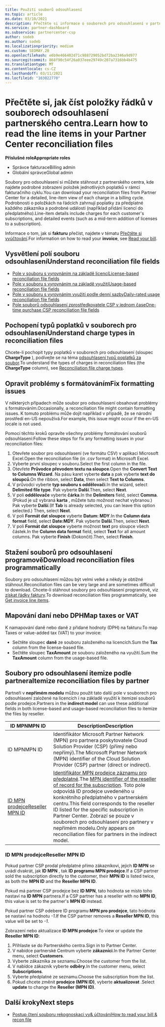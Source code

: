 ```yaml
---
title: Použití souborů odsouhlasení
ms.topic: article
ms.date: 03/10/2021
description: Přečtěte si informace o souborech pro odsouhlasení v partnerském centru a o tom, jak interpretovat detailní zobrazení položek poplatků za daný fakturační cyklus.
ms.service: partner-dashboard
ms.subservice: partnercenter-csp
author: sodeb
ms.author: sodeb
ms.localizationpriority: medium
ms.custom: SEOMAY.20
ms.openlocfilehash: e6b9e466402d71c988729052bd72ba2346a9d977
ms.sourcegitcommit: 868f90c54f26a037eee29749c207a7316bb4b475
ms.translationtype: MT
ms.contentlocale: cs-CZ
ms.lasthandoff: 03/11/2021
ms.locfileid: "103022770"
---
```

# <a name="learn-how-to-read-the-line-items-in-your-partner-center-reconciliation-files"></a><span data-ttu-id="137e1-103">Přečtěte si, jak číst položky řádků v souborech odsouhlasení partnerského centra.</span><span class="sxs-lookup"><span data-stu-id="137e1-103">Learn how to read the line items in your Partner Center reconciliation files</span></span>

<span data-ttu-id="137e1-104">**Příslušné role**</span><span class="sxs-lookup"><span data-stu-id="137e1-104">**Appropriate roles**</span></span>

- <span data-ttu-id="137e1-105">Správce fakturace</span><span class="sxs-lookup"><span data-stu-id="137e1-105">Billing admin</span></span>
- <span data-ttu-id="137e1-106">Globální správce</span><span class="sxs-lookup"><span data-stu-id="137e1-106">Global admin</span></span>

<span data-ttu-id="137e1-107">Soubory pro odsouhlasení si můžete stáhnout z partnerského centra, kde najdete podrobné zobrazení položek jednotlivých poplatků v rámci fakturačního cyklu.</span><span class="sxs-lookup"><span data-stu-id="137e1-107">You can download your reconciliation files from Partner Center for a detailed, line-item view of each charge in a billing cycle.</span></span> <span data-ttu-id="137e1-108">Podrobnosti o položkách na řádcích zahrnují poplatky za předplatné každého zákazníka a podrobné události (například přidání licencí do předplatného).</span><span class="sxs-lookup"><span data-stu-id="137e1-108">Line-item details include charges for each customer's subscriptions, and detailed events (such as a mid-term addition of licenses to a subscription).</span></span>

<span data-ttu-id="137e1-109">Informace o tom, jak si **fakturu** přečíst, najdete v tématu [Přečtěte si vyúčtování](read-your-bill.md).</span><span class="sxs-lookup"><span data-stu-id="137e1-109">For information on how to read your **invoice**, see [Read your bill](read-your-bill.md).</span></span>

## <a name="understand-reconciliation-file-fields"></a><span data-ttu-id="137e1-110">Vysvětlení polí souboru odsouhlasení</span><span class="sxs-lookup"><span data-stu-id="137e1-110">Understand reconciliation file fields</span></span>

- [<span data-ttu-id="137e1-111">Pole v souboru s vyrovnáním na základě licencí</span><span class="sxs-lookup"><span data-stu-id="137e1-111">License-based reconciliation file fields</span></span>](license-based-recon-files.md)
- [<span data-ttu-id="137e1-112">Pole v souboru s vyrovnáním na základě využití</span><span class="sxs-lookup"><span data-stu-id="137e1-112">Usage-based reconciliation file fields</span></span>](usage-based-recon-files.md)
- [<span data-ttu-id="137e1-113">Pole v souboru s vyrovnáním využití podle denní sazby</span><span class="sxs-lookup"><span data-stu-id="137e1-113">Daily-rated usage reconciliation file fields</span></span>](daily-rated-usage-recon-files.md)
- [<span data-ttu-id="137e1-114">Pole souborů odsouhlasení zprostředkovatele CSP v jednom čase</span><span class="sxs-lookup"><span data-stu-id="137e1-114">One-time purchase CSP reconciliation file fields</span></span>](modern-invoice-reconciliation-file.md)

## <a name="understand-charge-types-in-reconciliation-files"></a><span data-ttu-id="137e1-115">Pochopení typů poplatků v souborech pro odsouhlasení</span><span class="sxs-lookup"><span data-stu-id="137e1-115">Understand charge types in reconciliation files</span></span>

<span data-ttu-id="137e1-116">Chcete-li pochopit typy poplatků v souborech pro odsouhlasení (sloupec **ChargeType** ), podívejte se na téma [odsouhlasení typů poplatků za soubor](recon-file-charge-types.md).</span><span class="sxs-lookup"><span data-stu-id="137e1-116">To understand the types of charges in reconciliation files (the **ChargeType** column), see [Reconciliation file charge types](recon-file-charge-types.md).</span></span>

## <a name="fix-formatting-issues"></a><span data-ttu-id="137e1-117">Opravit problémy s formátováním</span><span class="sxs-lookup"><span data-stu-id="137e1-117">Fix formatting issues</span></span>

<span data-ttu-id="137e1-118">V některých případech může soubor pro odsouhlasení obsahovat problémy s formátováním.</span><span class="sxs-lookup"><span data-stu-id="137e1-118">Occasionally, a reconciliation file might contain formatting issues.</span></span> <span data-ttu-id="137e1-119">K tomuto problému může dojít například v případě, že se národní prostředí en-US nepoužívá.</span><span class="sxs-lookup"><span data-stu-id="137e1-119">For example, this issue might occur if the en-US locale is not used.</span></span>

<span data-ttu-id="137e1-120">Pomocí těchto kroků opravíte všechny problémy formátování souborů odsouhlasení:</span><span class="sxs-lookup"><span data-stu-id="137e1-120">Follow these steps for fix any formatting issues in your reconciliation files:</span></span>

1. <span data-ttu-id="137e1-121">Otevřete soubor pro odsouhlasení (ve formátu CSV) v aplikaci Microsoft Excel.</span><span class="sxs-lookup"><span data-stu-id="137e1-121">Open the reconciliation file (in .csv format) in Microsoft Excel.</span></span>
2. <span data-ttu-id="137e1-122">Vyberte první sloupec v souboru.</span><span class="sxs-lookup"><span data-stu-id="137e1-122">Select the first column in the file.</span></span>
3. <span data-ttu-id="137e1-123">Otevřete **Průvodce převodem textu na sloupce**.</span><span class="sxs-lookup"><span data-stu-id="137e1-123">Open the **Convert Text to Columns Wizard**.</span></span> <span data-ttu-id="137e1-124">Na pásu karet vyberte **data** a pak vyberte **text do sloupců**.</span><span class="sxs-lookup"><span data-stu-id="137e1-124">On the ribbon, select **Data**, then select **Text to Columns**.</span></span>
4. <span data-ttu-id="137e1-125">V průvodci vyberte **typ souboru s oddělovači**.</span><span class="sxs-lookup"><span data-stu-id="137e1-125">In the wizard, select **Delimited file type**.</span></span> <span data-ttu-id="137e1-126">Pak vyberte **Další**.</span><span class="sxs-lookup"><span data-stu-id="137e1-126">Then, select **Next**.</span></span>
5. <span data-ttu-id="137e1-127">V poli **oddělovače** vyberte **čárka**.</span><span class="sxs-lookup"><span data-stu-id="137e1-127">In the **Delimiters** field, select **Comma**.</span></span> <span data-ttu-id="137e1-128">(Pokud je už vybraná **karta** , můžete tuto možnost nechat vybranou.) Pak vyberte **Další**.</span><span class="sxs-lookup"><span data-stu-id="137e1-128">(If **Tab** is already selected, you can leave this option selected.) Then, select **Next**.</span></span>
6. <span data-ttu-id="137e1-129">V poli **Formát dat sloupce** vyberte **Datum: MDY**.</span><span class="sxs-lookup"><span data-stu-id="137e1-129">In the **Column data format** field, select **Date:MDY**.</span></span> <span data-ttu-id="137e1-130">Pak vyberte **Další**.</span><span class="sxs-lookup"><span data-stu-id="137e1-130">Then, select **Next**.</span></span>
7. <span data-ttu-id="137e1-131">V poli **Formát dat sloupce** vyberte možnost **text** pro sloupce všech částek.</span><span class="sxs-lookup"><span data-stu-id="137e1-131">In the **Column data format** field, select **Text** for all amount columns.</span></span> <span data-ttu-id="137e1-132">Pak vyberte **Finish** (Dokončit).</span><span class="sxs-lookup"><span data-stu-id="137e1-132">Then, select **Finish**.</span></span>

## <a name="download-reconciliation-files-programmatically"></a><span data-ttu-id="137e1-133">Stažení souborů pro odsouhlasení programově</span><span class="sxs-lookup"><span data-stu-id="137e1-133">Download reconciliation files programmatically</span></span>

<span data-ttu-id="137e1-134">Soubory pro odsouhlasení můžou být velmi velké a někdy je obtížné stáhnout.</span><span class="sxs-lookup"><span data-stu-id="137e1-134">Reconciliation files can be very large and are sometimes difficult to download.</span></span> <span data-ttu-id="137e1-135">Chcete-li stáhnout soubory pro odsouhlasení programově, viz [získat řádky faktury](/partner-center/develop/get-invoiceline-items).</span><span class="sxs-lookup"><span data-stu-id="137e1-135">To download reconciliation files programmatically, see [Get invoice line items](/partner-center/develop/get-invoiceline-items).</span></span>

## <a name="map-taxes-or-vat"></a><span data-ttu-id="137e1-136">Mapování daní nebo DPH</span><span class="sxs-lookup"><span data-stu-id="137e1-136">Map taxes or VAT</span></span>

<span data-ttu-id="137e1-137">K namapování daně nebo daně z přidané hodnoty (DPH) na fakturu:</span><span class="sxs-lookup"><span data-stu-id="137e1-137">To map Taxes or value-added tax (VAT) to your invoice:</span></span>

- <span data-ttu-id="137e1-138">Sečtěte sloupec **daně** ze souboru založeného na licencích.</span><span class="sxs-lookup"><span data-stu-id="137e1-138">Sum the **Tax** column from the license-based file.</span></span>
- <span data-ttu-id="137e1-139">Sečtěte sloupec **TaxAmount** ze souboru založeného na využití.</span><span class="sxs-lookup"><span data-stu-id="137e1-139">Sum the **TaxAmount** column from the usage-based file.</span></span>

## <a name="itemize-reconciliation-files-by-partner"></a><span data-ttu-id="137e1-140">Soubory pro odsouhlasení itemize podle partnera</span><span class="sxs-lookup"><span data-stu-id="137e1-140">Itemize reconciliation files by partner</span></span>

<span data-ttu-id="137e1-141">Partneři v **nepřímém modelu** můžou použít tato další pole v souborech pro odsouhlasení založené na licencích i na základě využití k itemizeí souborů podle prodejce.</span><span class="sxs-lookup"><span data-stu-id="137e1-141">Partners in the **indirect model** can use these additional fields in both license-based and usage-based reconciliation files to itemize the files by reseller.</span></span>

| <span data-ttu-id="137e1-142">ID MPN</span><span class="sxs-lookup"><span data-stu-id="137e1-142">MPN ID</span></span> | <span data-ttu-id="137e1-143">Description</span><span class="sxs-lookup"><span data-stu-id="137e1-143">Description</span></span> |
| ------ | ----------- |
| <span data-ttu-id="137e1-144">ID MPN</span><span class="sxs-lookup"><span data-stu-id="137e1-144">MPN ID</span></span> | <span data-ttu-id="137e1-145">Identifikátor Microsoft Partner Network (MPN) pro partnera poskytovatele Cloud Solution Provider (CSP) (přímý nebo nepřímý).</span><span class="sxs-lookup"><span data-stu-id="137e1-145">The Microsoft Partner Network (MPN) identifier of the Cloud Solution Provider (CSP) partner (direct or indirect).</span></span> |
| [<span data-ttu-id="137e1-146">ID MPN prodejce</span><span class="sxs-lookup"><span data-stu-id="137e1-146">Reseller MPN ID</span></span>](#reseller-mpn-id) | <span data-ttu-id="137e1-147">[Identifikátor MPN prodejce záznamu pro předplatné](#reseller-mpn-id).</span><span class="sxs-lookup"><span data-stu-id="137e1-147">The [MPN identifier of the reseller of record for the subscription](#reseller-mpn-id).</span></span> <span data-ttu-id="137e1-148">Toto pole odpovídá ID prodejce uvedeného u konkrétního předplatného v partnerském centru.</span><span class="sxs-lookup"><span data-stu-id="137e1-148">This field corresponds to the reseller ID listed for the specific subscription in Partner Center.</span></span> <span data-ttu-id="137e1-149">Zobrazí se pouze v souborech pro odsouhlasení pro partnery v nepřímém modelu.</span><span class="sxs-lookup"><span data-stu-id="137e1-149">Only appears on reconciliation files for partners in the indirect model.</span></span> |

### <a name="reseller-mpn-id"></a><span data-ttu-id="137e1-150">ID MPN prodejce</span><span class="sxs-lookup"><span data-stu-id="137e1-150">Reseller MPN ID</span></span>

<span data-ttu-id="137e1-151">Pokud partner CSP prodal předplatné přímo zákazníkovi, jejich **ID MPN** se uvádí dvakrát, jak **ID MPN** , tak **ID programu MPN prodejce**.</span><span class="sxs-lookup"><span data-stu-id="137e1-151">If a CSP partner sold the subscription directly to the customer, their **MPN ID** is listed twice, as both the **MPN ID** and the **Reseller MPN ID**.</span></span>

<span data-ttu-id="137e1-152">Pokud má partner CSP prodejce bez **ID MPN**, tato hodnota se místo toho nastaví na **ID MPN** partnera.</span><span class="sxs-lookup"><span data-stu-id="137e1-152">If a CSP partner has a reseller with no **MPN ID**, this value is set to the partner's **MPN ID** instead.</span></span>

<span data-ttu-id="137e1-153">Pokud partner CSP odebere ID programu **MPN pro prodejce**, tato hodnota se nastaví na hodnotu *-1*.</span><span class="sxs-lookup"><span data-stu-id="137e1-153">If the CSP partner removes a **Reseller MPN ID**, this value will be set to *-1*.</span></span>

<span data-ttu-id="137e1-154">Zobrazení nebo aktualizace **ID MPN prodejce**:</span><span class="sxs-lookup"><span data-stu-id="137e1-154">To view or update the **Reseller MPN ID**:</span></span>

1. <span data-ttu-id="137e1-155">Přihlaste se do Partnerského centra.</span><span class="sxs-lookup"><span data-stu-id="137e1-155">Sign in to Partner Center.</span></span>
2. <span data-ttu-id="137e1-156">V nabídce partnerské Centrum vyberte **zákazníci**.</span><span class="sxs-lookup"><span data-stu-id="137e1-156">In the Partner Center menu, select **Customers**.</span></span>
3. <span data-ttu-id="137e1-157">Vyberte zákazníka ze seznamu.</span><span class="sxs-lookup"><span data-stu-id="137e1-157">Choose the customer from the list.</span></span>
4. <span data-ttu-id="137e1-158">V nabídce zákazník vyberte **odběry**.</span><span class="sxs-lookup"><span data-stu-id="137e1-158">In the customer menu, select **Subscriptions**.</span></span>
5. <span data-ttu-id="137e1-159">Vyberte předplatné ze seznamu.</span><span class="sxs-lookup"><span data-stu-id="137e1-159">Choose the subscription from the list.</span></span>
6. <span data-ttu-id="137e1-160">Pokud chcete změnit **prodejce (MPN ID)**, vyberte **aktualizovat** .</span><span class="sxs-lookup"><span data-stu-id="137e1-160">Select **update** to change the **Reseller (MPN ID)**.</span></span>

## <a name="next-steps"></a><span data-ttu-id="137e1-161">Další kroky</span><span class="sxs-lookup"><span data-stu-id="137e1-161">Next steps</span></span>

- [<span data-ttu-id="137e1-162">Postup čtení souboru rekognoskaci vy& účtování</span><span class="sxs-lookup"><span data-stu-id="137e1-162">How to read your bill & recon file</span></span>](read-your-bill.md) 